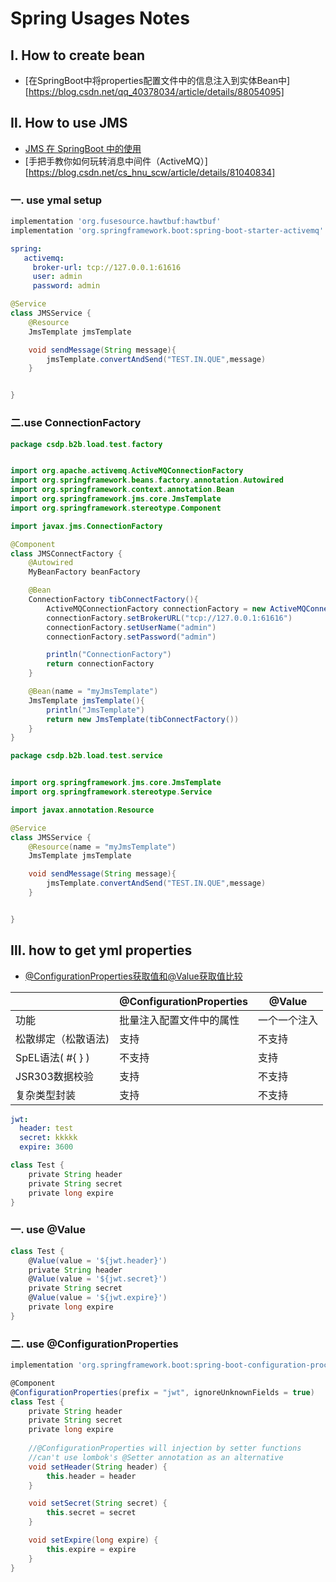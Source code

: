 # 			Spring Usages Notes

## Ⅰ. How to create bean

- [在SpringBoot中将properties配置文件中的信息注入到实体Bean中][https://blog.csdn.net/qq_40378034/article/details/88054095]

## Ⅱ. How to use JMS

- [JMS 在 SpringBoot 中的使用](https://segmentfault.com/a/1190000009682775)
- [手把手教你如何玩转消息中间件（ActiveMQ）][https://blog.csdn.net/cs_hnu_scw/article/details/81040834]

### 一. use ymal setup 

```gradle
implementation 'org.fusesource.hawtbuf:hawtbuf'
implementation 'org.springframework.boot:spring-boot-starter-activemq'
```



```yml
spring:
   activemq:
     broker-url: tcp://127.0.0.1:61616
     user: admin
     password: admin
```

```java
@Service
class JMSService {
	@Resource
	JmsTemplate jmsTemplate

	void sendMessage(String message){
		jmsTemplate.convertAndSend("TEST.IN.QUE",message)
	}


}
```

### 二.use ConnectionFactory

```java
package csdp.b2b.load.test.factory


import org.apache.activemq.ActiveMQConnectionFactory
import org.springframework.beans.factory.annotation.Autowired
import org.springframework.context.annotation.Bean
import org.springframework.jms.core.JmsTemplate
import org.springframework.stereotype.Component

import javax.jms.ConnectionFactory

@Component
class JMSConnectFactory {
	@Autowired
	MyBeanFactory beanFactory

	@Bean
	ConnectionFactory tibConnectFactory(){
		ActiveMQConnectionFactory connectionFactory = new ActiveMQConnectionFactory()
		connectionFactory.setBrokerURL("tcp://127.0.0.1:61616")
		connectionFactory.setUserName("admin")
		connectionFactory.setPassword("admin")

		println("ConnectionFactory")
		return connectionFactory
	}

	@Bean(name = "myJmsTemplate")
	JmsTemplate jmsTemplate(){
		println("JmsTemplate")
		return new JmsTemplate(tibConnectFactory())
	}
}
```

```java
package csdp.b2b.load.test.service


import org.springframework.jms.core.JmsTemplate
import org.springframework.stereotype.Service

import javax.annotation.Resource

@Service
class JMSService {
	@Resource(name = "myJmsTemplate")
	JmsTemplate jmsTemplate

	void sendMessage(String message){
		jmsTemplate.convertAndSend("TEST.IN.QUE",message)
	}


}

```



## Ⅲ.  how to get yml properties

- [@ConfigurationProperties获取值和@Value获取值比较](https://blog.csdn.net/clmmei_123/article/details/81871836)

|                     | @ConfigurationProperties | @Value       |
| ------------------- | ------------------------ | ------------ |
| 功能                | 批量注入配置文件中的属性 | 一个一个注入 |
| 松散绑定（松散语法) | 支持                     | 不支持       |
| SpEL语法( #{ } )    | 不支持                   | 支持         |
| JSR303数据校验      | 支持                     | 不支持       |
| 复杂类型封装        | 支持                     | 不支持       |





```yml
jwt:
  header: test
  secret: kkkkk
  expire: 3600
```

```groovy
class Test {
	private String header
	private String secret
	private long expire
}
```



### 一. use @Value

```groovy
class Test {
    @Value(value = '${jwt.header}')
	private String header
    @Value(value = '${jwt.secret}')
	private String secret
    @Value(value = '${jwt.expire}')
	private long expire
}
```



### 二. use @ConfigurationProperties

```gradle
implementation 'org.springframework.boot:spring-boot-configuration-processor'
```

```groovy
@Component
@ConfigurationProperties(prefix = "jwt", ignoreUnknownFields = true)
class Test {
	private String header
	private String secret
	private long expire
    
    //@ConfigurationProperties will injection by setter functions
    //can't use lombok's @Setter annotation as an alternative
    void setHeader(String header) {
		this.header = header
	}

	void setSecret(String secret) {
		this.secret = secret
	}

	void setExpire(long expire) {
		this.expire = expire
	}
}


```

